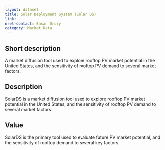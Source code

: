 ```yaml
---
layout: dataset
title: Solar Deployment System (Solar DS)
link: 
nrel-contact: Easan Drury
category: Market Data
---
```


## Short description

A market diffusion tool used to explore rooftop PV market potential in the United States, and the sensitivity of rooftop PV demand to several market factors. 


## Description

SolarDS is a market diffusion tool used to explore
rooftop PV market potential in the United States,
and the sensitivity of rooftop PV demand to several
market factors.

## Value

SolarDS is the primary tool used to evaluate future PV
market potential, and the sensitivity of rooftop demand
to several key factors.
